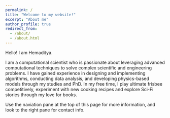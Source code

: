 ```yaml
---
permalink: /
title: "Welcome to my website!"
excerpt: "About me"
author_profile: true
redirect_from: 
  - /about/
  - /about.html
---
```


Hello! I am Hemaditya.

I am a computational scientist who is passionate about leveraging advanced computational techniques to solve complex scientific and engineering problems.
I have gained experience in designing and implementing algorithms, conducting data analysis, and developing physics-based models through my studies and PhD.
In my free time, I play ultimate frisbee competitively, experiment with new cooking recipes and explore Sci-Fi stories through my love for books.

Use the naviation pane at the top of this page for more information, and look to the right pane for contact info.

